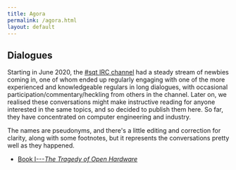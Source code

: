```yaml
---
title: Agora
permalink: /agora.html
layout: default
---
```


Dialogues
---------

Starting in June 2020, the [#sqt IRC channel](/irc.html) had a steady stream of
newbies coming in, one of whom ended up regularly engaging with one of the more
experienced and knowledgeable regulars in long dialogues, with occasional
participation/commentary/heckling from others in the channel.  Later on, we
realised these conversations might make instructive reading for anyone
interested in the same topics, and so decided to publish them here.  So far,
they have concentrated on computer engineering and industry.

The names are pseudonyms, and there's a little editing and correction for
clarity, along with some footnotes, but it represents the conversations pretty
well as they happened.

* [Book I---<cite>The Tragedy of Open Hardware</cite>](agora/dialogues/book-01-the-tragedy-of-open-hardware.html)
